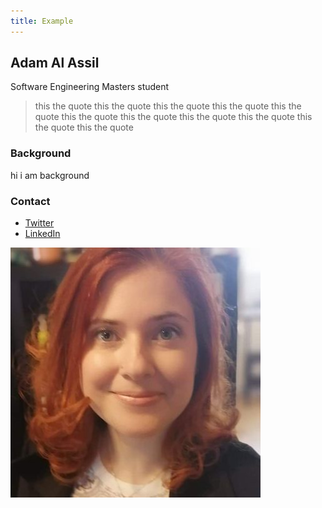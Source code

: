 ```yaml
---
title: Example
---
```


## Adam Al Assil

Software Engineering Masters student

>this the quote  this the quote  this the quote  this the quote  this the quote  this the quote  this the quote  this the quote  this the quote  this the quote  this the quote 

### Background
hi i am background

### Contact
- [Twitter](#)
- [LinkedIn](#)

![Top down view of walnut card tray with embedded magnets and card groove.](../../../static/img/genevieve-caumartin.jpg)
